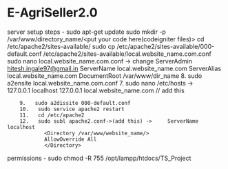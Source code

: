 # E-AgriSeller2.0

server setup steps - 
		sudo apt-get update
		sudo mkdir -p /var/www/directory_name/<put your code here(codeigniter files)>
		cd /etc/apache2/sites-available/
		sudo cp /etc/apache2/sites-available/000-default.conf /etc/apache2/sites-available/local.website_name.com.conf
		sudo nano local.website_name.com.conf -> 
		change ServerAdmin hitesh.ingale97@gmail.in
		ServerName local.website_name.com
		ServerAlias local.website_name.com
		DocumentRoot /var/www/dir_name
		8.   sudo a2ensite local.website_name.com.conf
		7.   sudo nano /etc/hosts -> 	
			127.0.0.1	localhost
			127.0.0.1	local.website_name.com                  // add this

		9.   sudo a2dissite 000-default.conf
		10.   sudo service apache2 restart
		11.   cd /etc/apache2
		12.   sudo subl apache2.conf->(add this) -> 	ServerName localhost
				<Directory /var/www/website_name/>
				AllowOverride All
				</Directory>





permissions - 
sudo chmod -R 755 /opt/lampp/htdocs/TS_Project	
